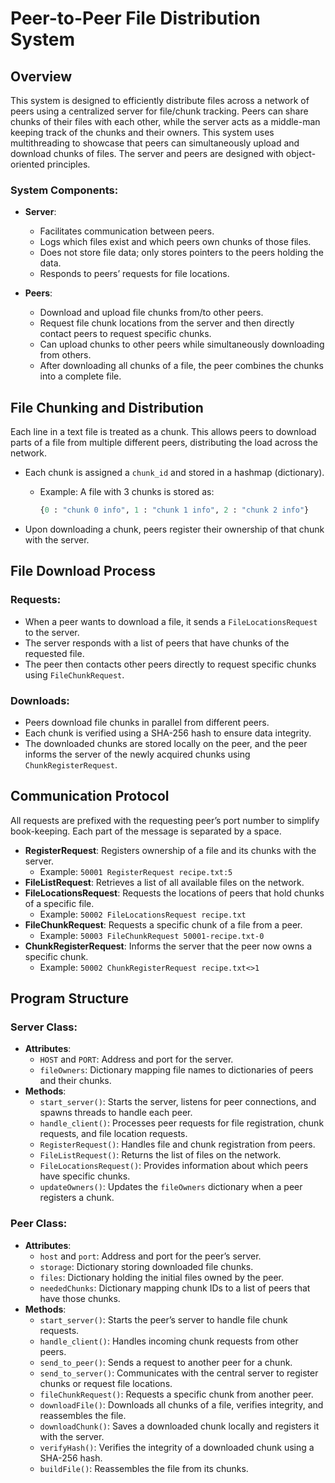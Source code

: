 # Peer-to-Peer File Distribution System

## Overview

This system is designed to efficiently distribute files across a network of peers using a centralized server for file/chunk tracking. Peers can share chunks of their files with each other, while the server acts as a middle-man keeping track of the chunks and their owners. This system uses multithreading to showcase that peers can simultaneously upload and download chunks of files. The server and peers are designed with object-oriented principles.

### System Components:

- **Server**: 
    - Facilitates communication between peers.
    - Logs which files exist and which peers own chunks of those files.
    - Does not store file data; only stores pointers to the peers holding the data.
    - Responds to peers’ requests for file locations.

- **Peers**: 
    - Download and upload file chunks from/to other peers.
    - Request file chunk locations from the server and then directly contact peers to request specific chunks.
    - Can upload chunks to other peers while simultaneously downloading from others.
    - After downloading all chunks of a file, the peer combines the chunks into a complete file.

## File Chunking and Distribution

Each line in a text file is treated as a chunk. This allows peers to download parts of a file from multiple different peers, distributing the load across the network.

- Each chunk is assigned a `chunk_id` and stored in a hashmap (dictionary).
    - Example: A file with 3 chunks is stored as:
      ```python
      {0 : "chunk 0 info", 1 : "chunk 1 info", 2 : "chunk 2 info"}
      ```

- Upon downloading a chunk, peers register their ownership of that chunk with the server.

## File Download Process

### Requests:
- When a peer wants to download a file, it sends a `FileLocationsRequest` to the server. 
- The server responds with a list of peers that have chunks of the requested file.
- The peer then contacts other peers directly to request specific chunks using `FileChunkRequest`.

### Downloads:
- Peers download file chunks in parallel from different peers. 
- Each chunk is verified using a SHA-256 hash to ensure data integrity. 
- The downloaded chunks are stored locally on the peer, and the peer informs the server of the newly acquired chunks using `ChunkRegisterRequest`.

## Communication Protocol

All requests are prefixed with the requesting peer’s port number to simplify book-keeping. Each part of the message is separated by a space.

- **RegisterRequest**: Registers ownership of a file and its chunks with the server. 
    - Example: `50001 RegisterRequest recipe.txt:5`
- **FileListRequest**: Retrieves a list of all available files on the network.
- **FileLocationsRequest**: Requests the locations of peers that hold chunks of a specific file. 
    - Example: `50002 FileLocationsRequest recipe.txt`
- **FileChunkRequest**: Requests a specific chunk of a file from a peer. 
    - Example: `50003 FileChunkRequest 50001-recipe.txt-0`
- **ChunkRegisterRequest**: Informs the server that the peer now owns a specific chunk. 
    - Example: `50002 ChunkRegisterRequest recipe.txt<>1`

## Program Structure

### Server Class:
- **Attributes**:
    - `HOST` and `PORT`: Address and port for the server.
    - `fileOwners`: Dictionary mapping file names to dictionaries of peers and their chunks.
- **Methods**:
    - `start_server()`: Starts the server, listens for peer connections, and spawns threads to handle each peer.
    - `handle_client()`: Processes peer requests for file registration, chunk requests, and file location requests.
    - `RegisterRequest()`: Handles file and chunk registration from peers.
    - `FileListRequest()`: Returns the list of files on the network.
    - `FileLocationsRequest()`: Provides information about which peers have specific chunks.
    - `updateOwners()`: Updates the `fileOwners` dictionary when a peer registers a chunk.

### Peer Class:
- **Attributes**:
    - `host` and `port`: Address and port for the peer’s server.
    - `storage`: Dictionary storing downloaded file chunks.
    - `files`: Dictionary holding the initial files owned by the peer.
    - `neededChunks`: Dictionary mapping chunk IDs to a list of peers that have those chunks.
- **Methods**:
    - `start_server()`: Starts the peer’s server to handle file chunk requests.
    - `handle_client()`: Handles incoming chunk requests from other peers.
    - `send_to_peer()`: Sends a request to another peer for a chunk.
    - `send_to_server()`: Communicates with the central server to register chunks or request file locations.
    - `fileChunkRequest()`: Requests a specific chunk from another peer.
    - `downloadFile()`: Downloads all chunks of a file, verifies integrity, and reassembles the file.
    - `downloadChunk()`: Saves a downloaded chunk locally and registers it with the server.
    - `verifyHash()`: Verifies the integrity of a downloaded chunk using a SHA-256 hash.
    - `buildFile()`: Reassembles the file from its chunks.
